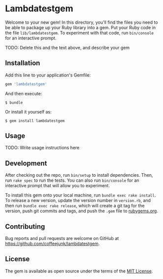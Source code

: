 # Lambdatestgem

Welcome to your new gem! In this directory, you'll find the files you need to be able to package up your Ruby library into a gem. Put your Ruby code in the file `lib/lambdatestgem`. To experiment with that code, run `bin/console` for an interactive prompt.

TODO: Delete this and the text above, and describe your gem

## Installation

Add this line to your application's Gemfile:

```ruby
gem 'lambdatestgem'
```

And then execute:

    $ bundle

Or install it yourself as:

    $ gem install lambdatestgem

## Usage

TODO: Write usage instructions here

## Development

After checking out the repo, run `bin/setup` to install dependencies. Then, run `rake spec` to run the tests. You can also run `bin/console` for an interactive prompt that will allow you to experiment.

To install this gem onto your local machine, run `bundle exec rake install`. To release a new version, update the version number in `version.rb`, and then run `bundle exec rake release`, which will create a git tag for the version, push git commits and tags, and push the `.gem` file to [rubygems.org](https://rubygems.org).

## Contributing

Bug reports and pull requests are welcome on GitHub at https://github.com/coffeejunk/lambdatestgem.

## License

The gem is available as open source under the terms of the [MIT License](https://opensource.org/licenses/MIT).

